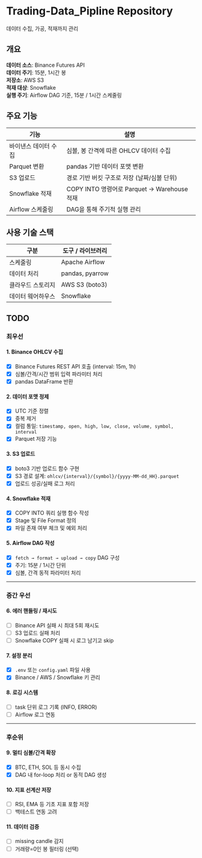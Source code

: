# Trading-Data_Pipline Repository
데이터 수집, 가공, 적재까지 관리

## 개요
**데이터 소스**: Binance Futures API  
**데이터 주기**: 15분, 1시간 봉  
**저장소**: AWS S3  
**적재 대상**: Snowflake  
**실행 주기**: Airflow DAG 기준, 15분 / 1시간 스케줄링

## 주요 기능
| 기능           | 설명                                    |
| ------------ | ------------------------------------- |
| 바이낸스 데이터 수집  | 심볼, 봉 간격에 따른 OHLCV 데이터 수집             |
| Parquet 변환   | pandas 기반 데이터 포맷 변환                   |
| S3 업로드       | 경로 기반 버킷 구조로 저장 (날짜/심볼 단위)            |
| Snowflake 적재 | COPY INTO 명령어로 Parquet → Warehouse 적재 |
| Airflow 스케줄링 | DAG을 통해 주기적 실행 관리                     |

## 사용 기술 스택
| 구분        | 도구 / 라이브러리                             |
| --------- | -------------------------------------- |
| 스케줄링      | Apache Airflow                         |
| 데이터 처리    | pandas, pyarrow                        |
| 클라우드 스토리지 | AWS S3 (boto3)                         |
| 데이터 웨어하우스 | Snowflake                              |

## TODO

### 최우선 

#### 1. Binance OHLCV 수집
- [X] Binance Futures REST API 호출 (interval: 15m, 1h)
- [X] 심볼/간격/시간 범위 입력 파라미터 처리
- [X] pandas DataFrame 반환

#### 2. 데이터 포맷 정제
- [X] UTC 기준 정렬
- [X] 중복 제거
- [X] 컬럼 통일: `timestamp, open, high, low, close, volume, symbol, interval`
- [X] Parquet 저장 기능

#### 3. S3 업로드
- [X] boto3 기반 업로드 함수 구현
- [X] S3 경로 설계: `ohlcv/{interval}/{symbol}/{yyyy-MM-dd_HH}.parquet`
- [X] 업로드 성공/실패 로그 처리

#### 4. Snowflake 적재
- [X] COPY INTO 쿼리 실행 함수 작성
- [X] Stage 및 File Format 정의
- [X] 파일 존재 여부 체크 및 예외 처리

#### 5. Airflow DAG 작성
- [X] `fetch → format → upload → copy` DAG 구성
- [X] 주기: 15분 / 1시간 단위
- [X] 심볼, 간격 동적 파라미터 처리

---

### 중간 우선

#### 6. 에러 핸들링 / 재시도
- [ ] Binance API 실패 시 최대 5회 재시도
- [ ] S3 업로드 실패 처리
- [ ] Snowflake COPY 실패 시 로그 남기고 skip

#### 7. 설정 분리
- [X] `.env` 또는 `config.yaml` 파일 사용
- [X] Binance / AWS / Snowflake 키 관리

#### 8. 로깅 시스템
- [ ] task 단위 로그 기록 (INFO, ERROR)
- [ ] Airflow 로그 연동

---

### 후순위

#### 9. 멀티 심볼/간격 확장
- [X] BTC, ETH, SOL 등 동시 수집
- [X] DAG 내 for-loop 처리 or 동적 DAG 생성

#### 10. 지표 선계산 저장
- [ ] RSI, EMA 등 기초 지표 포함 저장
- [ ] 백테스트 연동 고려

#### 11. 데이터 검증
- [ ] missing candle 감지
- [ ] 거래량=0인 봉 필터링 (선택)
